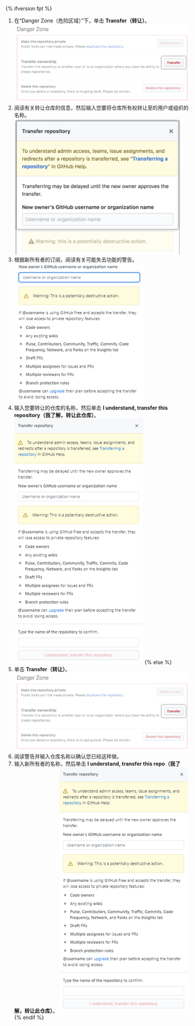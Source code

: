 {% ifversion fpt %}
1. 在“Danger Zone（危险区域）”下，单击 **Transfer（转让）**。 ![转让按钮](/assets/images/help/repository/repo-transfer.png)
1. 阅读有关转让仓库的信息，然后输入您要将仓库所有权转让至的用户或组织的名称。 ![有关仓库转让的信息和新所有者用户名输入字段](/assets/images/help/repository/transfer-repo-new-owner-name.png)
1. 根据新所有者的订阅，阅读有关可能失去功能的警告。 ![有关如何将仓库转让给免费产品使用者的警告](/assets/images/help/repository/repo-transfer-free-plan-warnings.png)
1. 输入您要转让的仓库的名称，然后单击 **I understand, transfer this repository（我了解，转让此仓库）**。 ![转让按钮](/assets/images/help/repository/repo-transfer-complete.png)
{% else %}
1. 单击 **Transfer（转让）**。 ![转让按钮](/assets/images/help/repository/repo-transfer.png)
1. 阅读警告并输入仓库名称以确认您已经这样做。
1. 输入新所有者的名称，然后单击 **I understand, transfer this repo（我了解，转让此仓库）**。 ![转让按钮](/assets/images/help/repository/repo-transfer-complete.png)
{% endif %}
